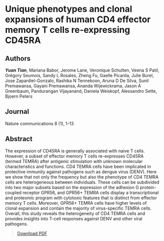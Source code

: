 # Unique phenotypes and clonal expansions of human CD4 effector memory T cells re-expressing CD45RA


<!--more-->

## Authors
***Yuan Tian***, Mariana Babor, Jerome Lane, Veronique Schulten, Veena S Patil, Grégory Seumois, Sandy L Rosales, Zheng Fu, Gaelle Picarda, Julie Burel, Jose Zapardiel-Gonzalo, Rashika N Tennekoon, Aruna D De Silva, Sunil Premawansa, Gayani Premawansa, Ananda Wijewickrama, Jason A Greenbaum, Pandurangan Vijayanand, Daniela Weiskopf, Alessandro Sette, Bjoern Peters

## Journal
Nature communications 8 (1), 1-13

## Abstract
The expression of CD45RA is generally associated with naive T cells. However, a subset of effector memory T cells re-expresses CD45RA (termed TEMRA) after antigenic stimulation with unknown molecular characteristics and functions. CD4 TEMRA cells have been implicated in protective immunity against pathogens such as dengue virus (DENV). Here we show that not only the frequency but also the phenotype of CD4 TEMRA cells are heterogeneous between individuals. These cells can be subdivided into two major subsets based on the expression of the adhesion G protein-coupled receptor GPR56, and GPR56+ TEMRA cells display a transcriptional and proteomic program with cytotoxic features that is distinct from effector memory T cells. Moreover, GPR56+ TEMRA cells have higher levels of clonal expansion and contain the majority of virus-specific TEMRA cells. Overall, this study reveals the heterogeneity of CD4 TEMRA cells and provides insights into T-cell responses against DENV and other viral pathogens.

> [Download PDF](s41467-017-01728-5.pdf)
